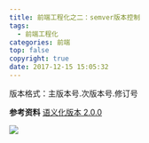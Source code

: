 ```yaml
---
title: 前端工程化之二：semver版本控制
tags:
  - 前端工程化
categories: 前端
top: false
copyright: true
date: 2017-12-15 15:05:32
---
```

版本格式：主版本号.次版本号.修订号
<!--more-->

**参考资料**
[语义化版本 2.0.0](https://semver.org/lang/zh-CN/#%E8%AF%AD%E4%B9%89%E5%8C%96%E7%89%88%E6%9C%AC-200)

![](http://static.zhyjor.com/wexin.png)
